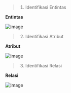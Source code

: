 >1. Identifikasi Entintas

**Entintas**

![image](https://github.com/dhafimuammar/TUGAS-PRAKTIKUM/assets/160202301/c6c8ab05-46c3-4970-a19a-a393939109e6)

>2. Identifikasi Atribut

**Atribut**

![image](https://github.com/dhafimuammar/TUGAS-PRAKTIKUM/assets/160202301/a6ea9722-fd74-4c2c-a4fe-72de56192593)

>3. Identifikasi Relasi

**Relasi**

![image](https://github.com/dhafimuammar/TUGAS-PRAKTIKUM/assets/160202301/c58e651f-775f-4b83-945d-798b5f1459df)



   
